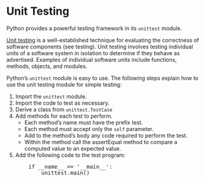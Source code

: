 # Unit Testing 
Python provides a powerful testing framework in its <code>unittest</code> module.

[Unit testing](https://en.wikipedia.org/wiki/Unit) is a well-established technique 
for evaluating the correctness of software components (see  testing). 
Unit testing involves testing individual units of a software system in isolation to 
determine if they behave as advertised.
Examples of individual software units include functions, methods, objects, and modules.


Python’s <code>unittest</code> module is easy to use. 
The following steps explain how to use the unit testing
module for simple testing:
<ol>
    <li>Import the <code>unittest</code> module.</li>
    <li>Import the code to test as necessary.</li>
    <li>Derive a class from <code>unittest.TestCase</code></li>
    <li>
        Add methods for each test to perform.
        <ul>
            <li>Each method’s name must have the prefix test.</li>
            <li>Each method must accept only the <code>self</code> parameter.</li>
            <li>Add to the method’s body any code required to perform the test.</li>
            <li>Within the method call the assertEqual method to compare a computed value to an expected value.</li>
        </ul>
    </li>
    <li>
        Add the following code to the test program:
<pre>
    if __name__ == '__main__':
        unittest.main()
</pre>
    </li>

</ol>


